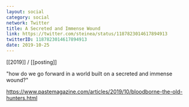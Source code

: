 ```yaml
---
layout: social
category: social
network: Twitter
title: A Secreted and Immense Wound
link: https://twitter.com/steinea/status/1187823014617894913
twitterID: 1187823014617894913
date: 2019-10-25
---
```


[[2019]] / [[posting]]

"how do we go forward in a world built on a secreted and immense wound?"

<https://www.pastemagazine.com/articles/2019/10/bloodborne-the-old-hunters.html>
